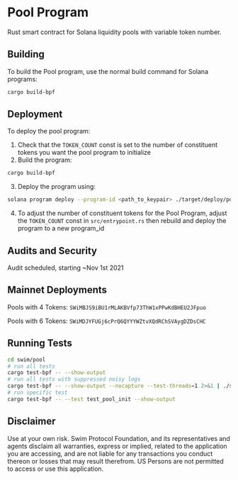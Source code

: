 # Pool Program

Rust smart contract for Solana liquidity pools with variable token number.


## Building
To build the Pool program, use the normal build command for Solana programs:

```bash
cargo build-bpf
```



## Deployment
To deploy the pool program:
1. Check that the `TOKEN_COUNT` const is set to the number of constituent tokens you want the pool program to initialize
2. Build the program:
  ```bash
  cargo build-bpf
  ```
3. Deploy the program using:
  ```bash
  solana program deploy --program-id <path_to_keypair> ./target/deploy/pool.so
  ```
4. To adjust the number of constituent tokens for the Pool Program, adjust the `TOKEN_COUNT` const in `src/entrypoint.rs` then rebuild and deploy the program to a new program_id

## Audits and Security
Audit scheduled, starting ~Nov 1st 2021

## Mainnet Deployments
Pools with 4 Tokens: `SWiMBJS9iBU1rMLAKBVfp73ThW1xPPwKdBHEU2JFpuo`

Pools with 6 Tokens: `SWiMDJYFUGj6cPrQ6QYYYWZtvXQdRChSVAygDZDsCHC`

## Running Tests

```bash
cd swim/pool
# run all tests
cargo test-bpf -- --show-output
# run all tests with suppressed noisy logs
cargo test-bpf -- --show-output --nocapture --test-threads=1 2>&1 | ./sol_spam_filter.py
# run specific test
cargo test-bpf -- --test test_pool_init --show-output
```

## Disclaimer
Use at your own risk. Swim Protocol Foundation, and its representatives and agents disclaim all warranties, express or implied, related to the application you are accessing, and are not liable for any transactions you conduct thereon or losses that may result therefrom. US Persons are not permitted to access or use this application.